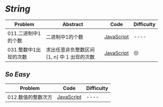 # *String*

|Problem|Abstract|Code|Difficulty|
| --- | --- | --- | --- |
|011.二进制中1的个数|二进制中1的个数|[JavaScript](../剑指Offer/JavaScript/src/011.二进制中1的个数.js)|----|
|031.整数中1出现的次数|求出任意非负整数区间 [1, n] 中 1 出现的次数|[JavaScript](../剑指Offer/JavaScript/src/031.整数中1出现的次数.js)|:pensive:|

## *So Easy*
|Problem|Code|Difficulty|
| --- | --- | --- |
|012.数值的整数次方|[JavaScript](../剑指Offer/JavaScript/src/012.数值的整数次方.js)|----|
